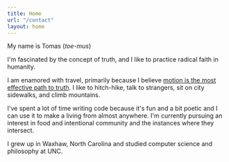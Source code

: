 ```yaml
---
title: Home
url: "/contact"
layout: home
---
```


My name is Tomas (*toe-mus*)

I'm fascinated by the concept of truth, and I like to practice radical faith in humanity.

I am enamored with travel, primarily because I believe [motion is the most effective path to truth](/writing/motion-as-the-most-effective-path-to-truth.html). I like to hitch-hike, talk to strangers, sit on city sidewalks, and climb mountains.

I've spent a lot of time writing code because it's fun and a bit poetic and I can use it to make a living from almost anywhere. I'm currently pursuing an interest in food and intentional community and the instances where they intersect.

I grew up in Waxhaw, North Carolina and studied computer science and philosophy at UNC.